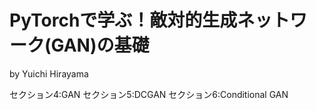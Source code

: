 # PyTorchで学ぶ！敵対的生成ネットワーク(GAN)の基礎

by Yuichi Hirayama

セクション4:GAN
セクション5:DCGAN
セクション6:Conditional GAN
